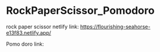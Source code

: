 # RockPaperScissor_Pomodoro


rock paper scissor netlify link: https://flourishing-seahorse-e13f83.netlify.app/

Pomo doro link: 



